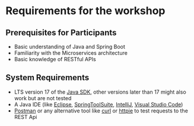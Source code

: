 # Requirements for the workshop

## Prerequisites for Participants

* Basic understanding of Java and Spring Boot
* Familiarity with the Microservices architecture
* Basic knowledge of RESTful APIs

## System Requirements

* LTS version 17 of the [Java SDK](https://adoptopenjdk.net/), other versions later than 17 might also work but are not tested
* A Java IDE (like [Eclipse](https://www.eclipse.org/downloads/), [SpringToolSuite](https://spring.io/tools), [IntelliJ](https://www.jetbrains.com/idea/download), [Visual Studio Code](https://code.visualstudio.com/))
* [Postman](https://www.getpostman.com/downloads/) or any alternative tool like [curl](https://curl.se/) or [httpie](https://httpie.io/) to test requests to the REST Api
